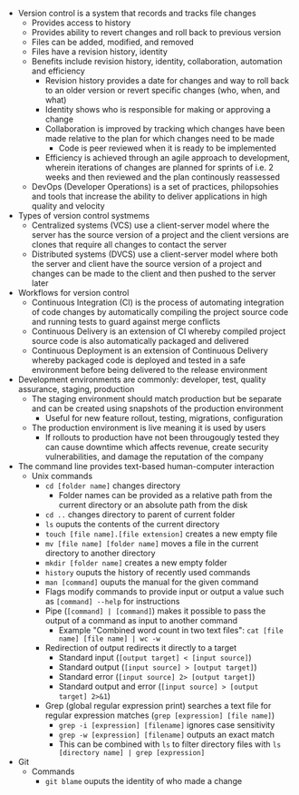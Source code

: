 - Version control is a system that records and tracks file changes
  - Provides access to history
  - Provides ability to revert changes and roll back to previous version
  - Files can be added, modified, and removed
  - Files have a revision history, identity
  - Benefits include revision history, identity, collaboration, automation and efficiency
    - Revision history provides a date for changes and way to roll back to an older version or revert specific changes (who, when, and what)
    - Identity shows who is responsible for making or approving a change
    - Collaboration is improved by tracking which changes have been made relative to the plan for which changes need to be made
      - Code is peer reviewed when it is ready to be implemented
    - Efficiency is achieved through an agile approach to development, wherein iterations of changes are planned for sprints of i.e. 2 weeks and then reviewed and the plan continously reassessed
  - DevOps (Developer Operations) is a set of practices, philopsohies and tools that increase the ability to deliver applications in high quality and velocity
- Types of version control systmems
  - Centralized systems (VCS) use a client-server model where the server has the source version of a project and the client versions are clones that require all changes to contact the server
  - Distributed systems (DVCS) use a client-server model where both the server and client have the source version of a project and changes can be made to the client and then pushed to the server later
- Workflows for version control
  - Continuous Integration (CI) is the process of automating integration of code changes by automatically compiling the project source code and running tests to guard against merge conflicts 
  - Continuous Delivery is an extension of CI whereby compiled project source code is also automatically packaged and delivered
  - Continuous Deployment is an extension of Continuous Delivery whereby packaged code is deployed and tested in a safe environment before being delivered to the release environment
- Development environments are commonly: developer, test, quality assurance, staging, production
  - The staging environment should match production but be separate and can be created using snapshots of the production environment
    - Useful for new feature rollout, testing, migrations, configuration
  - The production environment is live meaning it is used by users
    - If rollouts to production have not been througougly tested they can cause downtime which affects revenue, create security vulnerabilities, and damage the reputation of the company
- The command line provides text-based human-computer interaction
  - Unix commands
    - `cd [folder name]` changes directory
      - Folder names can be provided as a relative path from the current directory or an absolute path from the disk
    - `cd ..` changes directory to parent of current folder
    - `ls` ouputs the contents of the current directory
    - `touch [file name].[file extension]` creates a new empty file
    - `mv [file name] [folder name]` moves a file in the current directory to another directory
    - `mkdir [folder name]` creates a new empty folder
    - `history` ouputs the history of recently used commands
    - `man [command]` ouputs the manual for the given command
    - Flags modify commands to provide input or output a value such as `[command] --help` for instructions
    - Pipe (`[command] | [command]`) makes it possible to pass the output of a command as input to another command
      - Example "Combined word count in two text files": `cat [file name] [file name] | wc -w`
    - Redirection of output redirects it directly to a target
      - Standard input (`[output target] < [input source]`)
      - Standard output (`[input source] > [output target]`)
      - Standard error (`[input source] 2> [output target]`)
      - Standard output and error (`[input source] > [output target] 2>&1`)
    - Grep (global regular expression print) searches a text file for regular expression matches (`grep [expression] [file name]`)
      - `grep -i [expression] [filename]` ignores case sensitivity
      - `grep -w [expression] [filename]` outputs an exact match
      - This can be combined with `ls` to filter directory files with `ls [directory name] | grep [expression]`
- Git
  - Commands
    - `git blame` ouputs the identity of who made a change